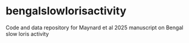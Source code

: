 # bengalslowlorisactivity
Code and data repository for Maynard et al 2025 manuscript on Bengal slow loris activity
